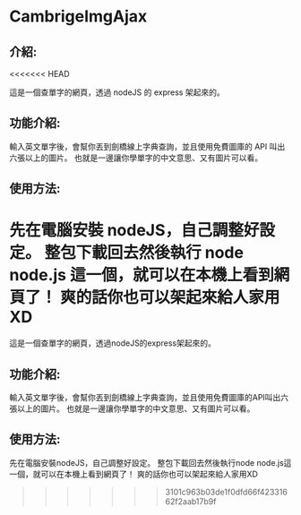 # CambrigeImgAjax

## 介紹:
<<<<<<< HEAD

這是一個查單字的網頁，透過 nodeJS 的 express 架起來的。

## 功能介紹:

輸入英文單字後，會幫你丟到劍橋線上字典查詢，並且使用免費圖庫的 API 叫出六張以上的圖片。
也就是一邊讓你學單字的中文意思、又有圖片可以看。

## 使用方法:

先在電腦安裝 nodeJS，自己調整好設定。
整包下載回去然後執行 node node.js 這一個，就可以在本機上看到網頁了！
爽的話你也可以架起來給人家用 XD
=======
這是一個查單字的網頁，透過nodeJS的express架起來的。
## 功能介紹:
輸入英文單字後，會幫你丟到劍橋線上字典查詢，並且使用免費圖庫的API叫出六張以上的圖片。
也就是一邊讓你學單字的中文意思、又有圖片可以看。
## 使用方法:
先在電腦安裝nodeJS，自己調整好設定。
整包下載回去然後執行node node.js這一個，就可以在本機上看到網頁了！
爽的話你也可以架起來給人家用XD
>>>>>>> 3101c963b03de1f0dfd66f42331662f2aab17b9f
